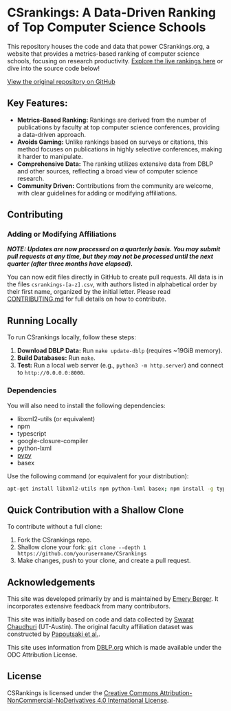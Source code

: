 # CSrankings: A Data-Driven Ranking of Top Computer Science Schools

This repository houses the code and data that power CSrankings.org, a website that provides a metrics-based ranking of computer science schools, focusing on research productivity. [Explore the live rankings here](https://csrankings.org/) or dive into the source code below!  

[View the original repository on GitHub](https://github.com/emeryberger/CSrankings)

## Key Features:

*   **Metrics-Based Ranking:** Rankings are derived from the number of publications by faculty at top computer science conferences, providing a data-driven approach.
*   **Avoids Gaming:** Unlike rankings based on surveys or citations, this method focuses on publications in highly selective conferences, making it harder to manipulate.
*   **Comprehensive Data:** The ranking utilizes extensive data from DBLP and other sources, reflecting a broad view of computer science research.
*   **Community Driven:** Contributions from the community are welcome, with clear guidelines for adding or modifying affiliations.

## Contributing

### Adding or Modifying Affiliations

**_NOTE: Updates are now processed on a quarterly basis. You may submit pull requests at any time, but they may not be processed until the next quarter (after three months have elapsed)._**

You can now edit files directly in GitHub to create pull requests. All data is in the files `csrankings-[a-z].csv`, with authors listed in alphabetical order by their first name, organized by the initial letter. Please read [CONTRIBUTING.md](CONTRIBUTING.md) for full details on how to contribute.

## Running Locally

To run CSrankings locally, follow these steps:

1.  **Download DBLP Data:**  Run `make update-dblp` (requires ~19GiB memory).
2.  **Build Databases:** Run `make`.
3.  **Test:** Run a local web server (e.g., `python3 -m http.server`) and connect to `http://0.0.0.0:8000`.

### Dependencies

You will also need to install the following dependencies:

*   libxml2-utils (or equivalent)
*   npm
*   typescript
*   google-closure-compiler
*   python-lxml
*   [pypy](https://doc.pypy.org/en/latest/install.html)
*   basex

Use the following command (or equivalent for your distribution):

```bash
apt-get install libxml2-utils npm python-lxml basex; npm install -g typescript google-closure-compiler
```

## Quick Contribution with a Shallow Clone

To contribute without a full clone:

1.  Fork the CSrankings repo.
2.  Shallow clone your fork: `git clone --depth 1 https://github.com/yourusername/CSrankings`
3.  Make changes, push to your clone, and create a pull request.

## Acknowledgements

This site was developed primarily by and is maintained by [Emery Berger](https://emeryberger.com). It incorporates extensive feedback from many contributors.

This site was initially based on code and data collected by [Swarat Chaudhuri](https://www.cs.utexas.edu/~swarat/) (UT-Austin). The original faculty affiliation dataset was constructed by [Papoutsaki et al.](http://cs.brown.edu/people/alexpap/faculty_dataset.html).

This site uses information from [DBLP.org](http://dblp.org) which is made available under the ODC Attribution License.

## License

CSRankings is licensed under the [Creative Commons Attribution-NonCommercial-NoDerivatives 4.0 International License](https://creativecommons.org/licenses/by-nc-nd/4.0/).